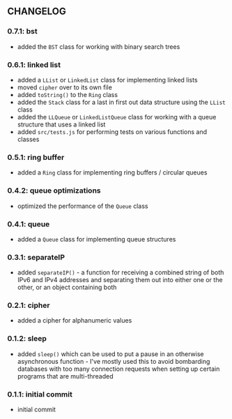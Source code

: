 ## CHANGELOG

### 0.7.1: bst
- added the `BST` class for working with binary search trees

### 0.6.1: linked list
- added a `LList` or `LinkedList` class for implementing linked lists
- moved `cipher` over to its own file
- added `toString()` to the `Ring` class
- added the `Stack` class for a last in first out data structure using the `LList` class
- added the `LLQueue` or `LinkedListQueue` class for working with a queue structure that uses a linked list
- added `src/tests.js` for performing tests on various functions and classes

### 0.5.1: ring buffer
- added a `Ring` class for implementing ring buffers / circular queues

### 0.4.2: queue optimizations
- optimized the performance of the `Queue` class

### 0.4.1: queue
- added a `Queue` class for implementing queue structures

### 0.3.1: separateIP
- added `separateIP()` - a function for receiving a combined string of both IPv6 and IPv4 addresses and separating them out into either one or the other, or an object containing both

### 0.2.1: cipher
- added a cipher for alphanumeric values

### 0.1.2: sleep
- added `sleep()` which can be used to put a pause in an otherwise asynchronous function - I've mostly used this to avoid bombarding databases with too many connection requests when setting up certain programs that are multi-threaded

### 0.1.1: initial commit
- initial commit
